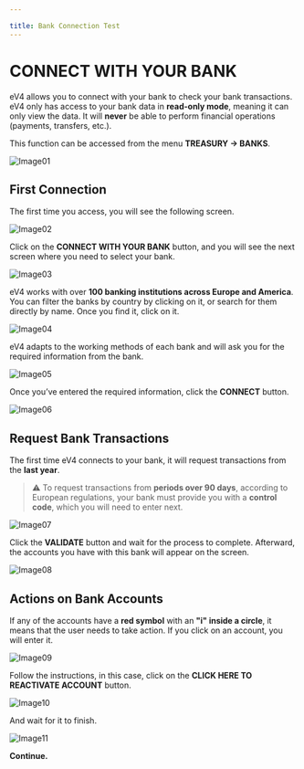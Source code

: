 ```yaml
---

title: Bank Connection Test  
---
```


# CONNECT WITH YOUR BANK  

eV4 allows you to connect with your bank to check your bank transactions. eV4 only has access to your bank data in **read-only mode**, meaning it can only view the data. It will **never** be able to perform financial operations (payments, transfers, etc.).  

This function can be accessed from the menu **TREASURY → BANKS**.  

![Image01](../../../../assets/tips/Bancos006.png)

## First Connection  

The first time you access, you will see the following screen.  

![Image02](../../../../assets/tips/Bancos010.png)

Click on the **CONNECT WITH YOUR BANK** button, and you will see the next screen where you need to select your bank.  

![Image03](../../../../assets/tips/Bancos030.png)

eV4 works with over **100 banking institutions across Europe and America**. You can filter the banks by country by clicking on it, or search for them directly by name. Once you find it, click on it.  

![Image04](../../../../assets/tips/Bancos041.png)

eV4 adapts to the working methods of each bank and will ask you for the required information from the bank.  

![Image05](../../../../assets/tips/Bancos051.png)

Once you’ve entered the required information, click the **CONNECT** button.  

![Image06](../../../../assets/tips/Bancos070.png)

## Request Bank Transactions  

The first time eV4 connects to your bank, it will request transactions from the **last year**.  

> ⚠️ To request transactions from **periods over 90 days**, according to European regulations, your bank must provide you with a **control code**, which you will need to enter next.  

![Image07](../../../../assets/tips/Bancos081.png)

Click the **VALIDATE** button and wait for the process to complete. Afterward, the accounts you have with this bank will appear on the screen.  

![Image08](../../../../assets/tips/Bancos091.png)

## Actions on Bank Accounts  

If any of the accounts have a **red symbol** with an **"i" inside a circle**, it means that the user needs to take action. If you click on an account, you will enter it.  

![Image09](../../../../assets/tips/Bancos101.png)

Follow the instructions, in this case, click on the **CLICK HERE TO REACTIVATE ACCOUNT** button.  

![Image10](../../../../assets/tips/Bancos111.png)

And wait for it to finish.  

![Image11](../../../../assets/tips/Bancos121.png)

**Continue.**
